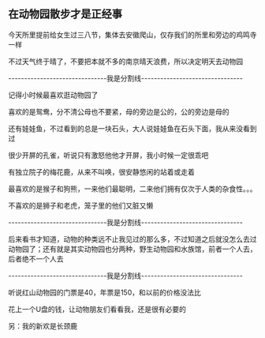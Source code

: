 ## 在动物园散步才是正经事 ##

今天所里提前给女生过三八节，集体去安徽爬山，仅存我们的所里和旁边的鸡鸣寺一样

 

不过天气终于晴了，不要把本就不多的南京晴天浪费，所以决定明天去动物园

 

-------------------------------我是分割线--------------------------------

 

记得小时候最喜欢逛动物园了

 

喜欢的是鸳鸯，分不清公母也不要紧，母的旁边是公的，公的旁边是母的

 

还有娃娃鱼，不过看到的总是一块石头，大人说娃娃鱼在石头下面，我从来没看到过

 

很少开屏的孔雀，听说只有激怒他他才开屏，我小时候一定很乖吧

 

有独立院子的梅花鹿，从来不叫唤，很安静悠闲的站着或走着

 

最喜欢的是猴子和狗熊，一来他们最聪明，二来他们拥有仅次于人类的杂食性。。。

 

不喜欢的是狮子和老虎，笼子里的他们又脏又懒

 

-------------------------------我是分割线--------------------------------

 

后来看书才知道，动物的种类远不止我见过的那么多，不过知道之后就没怎么去过动物园了；还有就是其实动物园也分两种，野生动物园和水族馆，前者一个人去，后者绝不一个人去

 

-------------------------------我是分割线--------------------------------

 

听说红山动物园的门票是40，年票是150，和以前的价格没法比

 

花上一个U盘的钱，让动物朋友们看看我，还是很有必要的

 

另：我的新欢是长颈鹿